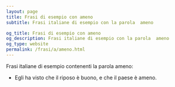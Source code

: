 ```yaml
---
layout: page
title: Frasi di esempio con ameno 
subtitle: Frasi italiane di esempio con la parola  ameno

og_title: Frasi di esempio con ameno 
og_description: Frasi italiane di esempio con la parola  ameno
og_type: website
permalink: /frasi/a/ameno.html
---
```


Frasi italiane di esempio contenenti la parola ameno:


- Egli ha visto che il riposo è buono, e che il paese è ameno.

